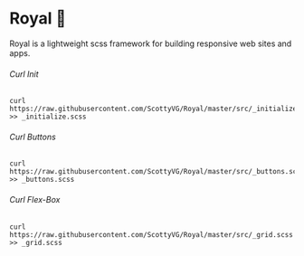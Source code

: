 # Royal 👑

Royal is a lightweight scss framework for building responsive web sites and apps.

###### Curl Init
```
curl https://raw.githubusercontent.com/ScottyVG/Royal/master/src/_initialize.scss >> _initialize.scss
```
###### Curl Buttons
```
curl https://raw.githubusercontent.com/ScottyVG/Royal/master/src/_buttons.scss >> _buttons.scss
```
###### Curl Flex-Box
```
curl https://raw.githubusercontent.com/ScottyVG/Royal/master/src/_grid.scss >> _grid.scss
```

